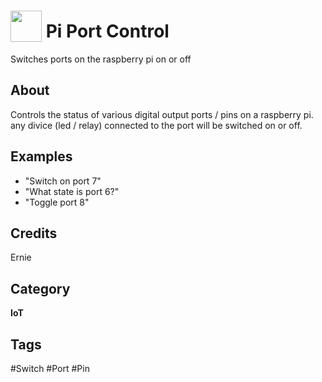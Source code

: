 # <img src="https://raw.githack.com/FortAwesome/Font-Awesome/master/svgs/solid/toggle-on.svg" card_color="#22A7F0" width="50" height="50" style="vertical-align:bottom"/> Pi Port Control
Switches ports on the raspberry pi on or off

## About
Controls the status of various digital output ports / pins on a raspberry pi. any divice (led / relay) connected to the port will be switched on or off.

## Examples
* "Switch on port 7"
* "What state is port 6?"
* "Toggle port 8"

## Credits
Ernie

## Category
**IoT**

## Tags
#Switch
#Port
#Pin

